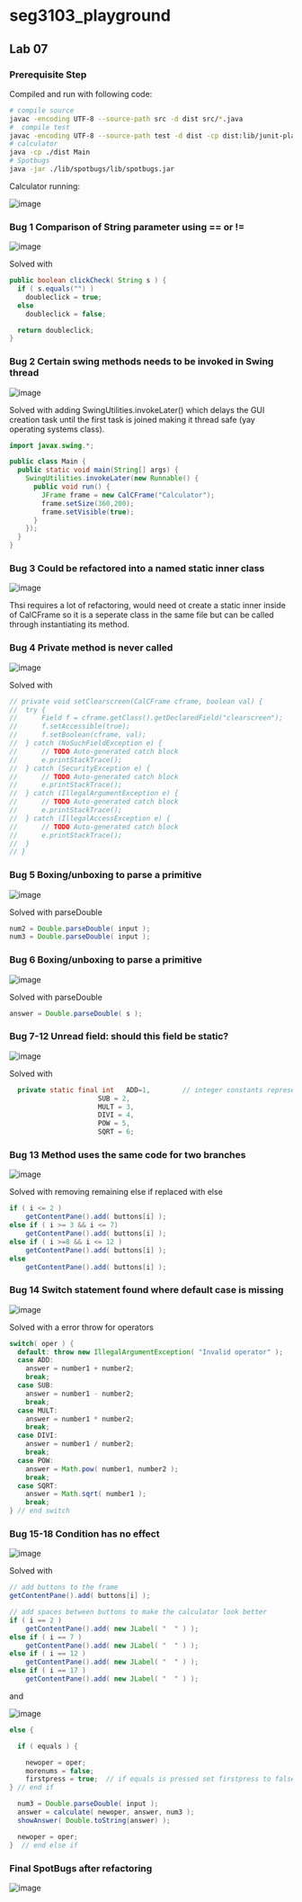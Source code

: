 # seg3103_playground

## Lab 07

### Prerequisite Step

Compiled and run with following code:

```bash
# compile source
javac -encoding UTF-8 --source-path src -d dist src/*.java
#  compile test
javac -encoding UTF-8 --source-path test -d dist -cp dist:lib/junit-platform-console-standalone-1.7.1.jar test/*.java
# calculator
java -cp ./dist Main
# Spotbugs
java -jar ./lib/spotbugs/lib/spotbugs.jar
```

Calculator running:

![image](./assets/calculator_pic.png)

### Bug 1 Comparison of String parameter using == or !=

![image](./assets/bug_1.png)

Solved with

```java
public boolean clickCheck( String s ) {
  if ( s.equals("") )
    doubleclick = true;
  else
    doubleclick = false;

  return doubleclick;
}
```

### Bug 2 Certain swing methods needs to be invoked in Swing thread

![image](./assets/bug_2.png)

Solved with adding SwingUtilities.invokeLater() which delays the GUI creation task until the first task is joined making it thread safe (yay operating systems class).

```java
import javax.swing.*;

public class Main {
  public static void main(String[] args) {
    SwingUtilities.invokeLater(new Runnable() {
      public void run() {
        JFrame frame = new CalCFrame("Calculator");
        frame.setSize(360,200);
        frame.setVisible(true);
      }
    });
  }
}
```

### Bug 3 Could be refactored into a named static inner class

![image](./assets/bug_3.png)

Thsi requires a lot of refactoring, would need ot create a static inner inside of CalCFrame so it is a seperate class in the same file but can be called through instantiating its method.

### Bug 4 Private method is never called

![image](./assets/bug_4.png)

Solved with

```java
// private void setClearscreen(CalCFrame cframe, boolean val) {
// 	try {
// 		Field f = cframe.getClass().getDeclaredField("clearscreen");
// 		f.setAccessible(true);
// 		f.setBoolean(cframe, val);
// 	} catch (NoSuchFieldException e) {
// 		// TODO Auto-generated catch block
// 		e.printStackTrace();
// 	} catch (SecurityException e) {
// 		// TODO Auto-generated catch block
// 		e.printStackTrace();
// 	} catch (IllegalArgumentException e) {
// 		// TODO Auto-generated catch block
// 		e.printStackTrace();
// 	} catch (IllegalAccessException e) {
// 		// TODO Auto-generated catch block
// 		e.printStackTrace();
// 	}
// }
```

### Bug 5 Boxing/unboxing to parse a primitive

![image](./assets/bug_5.png)

Solved with parseDouble

```java
num2 = Double.parseDouble( input );
num3 = Double.parseDouble( input );
```

### Bug 6 Boxing/unboxing to parse a primitive

![image](./assets/bug_6.png)

Solved with parseDouble

```java
answer = Double.parseDouble( s );
```

### Bug 7-12 Unread field: should this field be static?

![image](./assets/bug_7-12.png)

Solved with

```java
  private static final int   ADD=1,        // integer constants representing operators
                      SUB = 2,
                      MULT = 3,
                      DIVI = 4,
                      POW = 5,
                      SQRT = 6;
```

### Bug 13 Method uses the same code for two branches

![image](./assets/bug_13.png)

Solved with removing remaining else if replaced with else

```java
if ( i <= 2 )
    getContentPane().add( buttons[i] );
else if ( i >= 3 && i <= 7)
    getContentPane().add( buttons[i] );
else if ( i >=8 && i <= 12 )
    getContentPane().add( buttons[i] );
else
    getContentPane().add( buttons[i] );
```

### Bug 14 Switch statement found where default case is missing

![image](./assets/bug_14.png)

Solved with a error throw for operators

```java
switch( oper ) {
  default: throw new IllegalArgumentException( "Invalid operator" );
  case ADD:
    answer = number1 + number2;
    break;
  case SUB:
    answer = number1 - number2;
    break;
  case MULT:
    answer = number1 * number2;
    break;
  case DIVI:
    answer = number1 / number2;
    break;
  case POW:
    answer = Math.pow( number1, number2 );
    break;
  case SQRT:
    answer = Math.sqrt( number1 );
    break;
} // end switch
```

### Bug 15-18 Condition has no effect

![image](./assets/bug_15-18.png)

Solved with

```java
// add buttons to the frame
getContentPane().add( buttons[i] );

// add spaces between buttons to make the calculator look better
if ( i == 2 )
    getContentPane().add( new JLabel( "  " ) );
else if ( i == 7 )
    getContentPane().add( new JLabel( "  " ) );
else if ( i == 12 )
    getContentPane().add( new JLabel( "  " ) );
else if ( i == 17 )
    getContentPane().add( new JLabel( "  " ) );
```

and

![image](./assets/bug_15-18_2.png)

```java
else {

  if ( equals ) {

    newoper = oper;
    morenums = false;
    firstpress = true;  // if equals is pressed set firstpress to false
} // end if

  num3 = Double.parseDouble( input );
  answer = calculate( newoper, answer, num3 );
  showAnswer( Double.toString(answer) );

  newoper = oper;
}  // end else if
```

### Final SpotBugs after refactoring

![image](./assets/bug_solved.png)